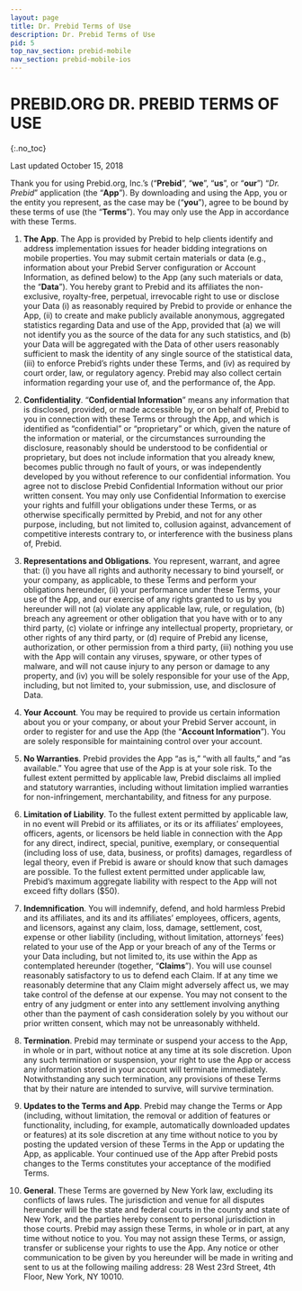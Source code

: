 ```yaml
---
layout: page
title: Dr. Prebid Terms of Use
description: Dr. Prebid Terms of Use
pid: 5
top_nav_section: prebid-mobile
nav_section: prebid-mobile-ios
---
```


<div class="bs-docs-section" markdown="1">

# PREBID.ORG DR. PREBID TERMS OF USE

{:.no_toc}

Last updated October 15, 2018

Thank you for using Prebid.org, Inc.’s (“**Prebid**”, “**we**”, “**us**”, or “**our**”) “*Dr. Prebid*” application (the “**App**”).  By downloading and using the App, you or the entity you represent, as the case may be (“**you**”), agree to be bound by these terms of use (the “**Terms**”). You may only use the App in accordance with these Terms.

1.  **The App**. The App is provided by Prebid to help clients identify and address implementation issues for header bidding integrations on mobile properties.  You may submit certain materials or data (e.g., information about your Prebid Server configuration or Account Information, as defined below) to the App (any such materials or data, the “**Data**”). You hereby grant to Prebid and its affiliates the non-exclusive, royalty-free, perpetual, irrevocable right to use or disclose your Data (i) as reasonably required by Prebid to provide or enhance the App, (ii) to create and make publicly available anonymous, aggregated statistics regarding Data and use of the App, provided that (a) we will not identify you as the source of the data for any such statistics, and (b) your Data will be aggregated with the Data of other users reasonably sufficient to mask the identity of any single source of the statistical data, (iii) to enforce Prebid’s rights under these Terms, and (iv) as required by court order, law, or regulatory agency. Prebid may also collect certain information regarding your use of, and the performance of, the App.

2.  **Confidentiality**. “**Confidential Information**” means any information that is disclosed, provided, or made accessible by, or on behalf of, Prebid to you in connection with these Terms or through the App, and which is identified as “confidential” or “proprietary” or which, given the nature of the information or material, or the circumstances surrounding the disclosure, reasonably should be understood to be confidential or proprietary, but does not include information that you already knew, becomes public through no fault of yours, or was independently developed by you without reference to our confidential information.  You agree not to disclose Prebid Confidential Information without our prior written consent. You may only use Confidential Information to exercise your rights and fulfill your obligations under these Terms, or as otherwise specifically permitted by Prebid, and not for any other purpose, including, but not limited to, collusion against, advancement of competitive interests contrary to, or interference with the business plans of, Prebid.

3.  **Representations and Obligations**.  You represent, warrant, and agree that: (i) you have all rights and authority necessary to bind yourself, or your company, as applicable, to these Terms and perform your obligations hereunder, (ii) your performance under these Terms, your use of the App, and our exercise of any rights granted to us by you hereunder will not (a) violate any applicable law, rule, or regulation, (b) breach any agreement or other obligation that you have with or to any third party, (c) violate or infringe any intellectual property, proprietary, or other rights of any third party, or (d) require of Prebid any license, authorization, or other permission from a third party, (iii) nothing you use with the App will contain any viruses, spyware, or other types of malware, and will not cause injury to any person or damage to any property, and (iv) you will be solely responsible for your use of the App, including, but not limited to, your submission, use, and disclosure of Data.

4.  **Your Account**.  You may be required to provide us certain information about you or your company, or about your Prebid Server account, in order to register for and use the App (the “**Account Information**”). You are solely responsible for maintaining control over your account.

5.  **No Warranties**.  Prebid provides the App “as is,” “with all faults,” and “as available.” You agree that use of the App is at your sole risk. To the fullest extent permitted by applicable law, Prebid disclaims all implied and statutory warranties, including without limitation implied warranties for non-infringement, merchantability, and fitness for any purpose.

6.  **Limitation of Liability**.  To the fullest extent permitted by applicable law, in no event will Prebid or its affiliates, or its or its affiliates’ employees, officers, agents, or licensors be held liable in connection with the App for any direct, indirect, special, punitive, exemplary, or consequential (including loss of use, data, business, or profits) damages, regardless of legal theory, even if Prebid is aware or should know that such damages are possible.  To the fullest extent permitted under applicable law, Prebid’s maximum aggregate liability with respect to the App will not exceed fifty dollars ($50).

7.  **Indemnification**.  You will indemnify, defend, and hold harmless Prebid and its affiliates, and its and its affiliates’ employees, officers, agents, and licensors, against any claim, loss, damage, settlement, cost, expense or other liability (including, without limitation, attorneys’ fees) related to your use of the App or your breach of any of the Terms or your Data including, but not limited to, its use within the App as contemplated hereunder (together, “**Claims**”). You will use counsel reasonably satisfactory to us to defend each Claim. If at any time we reasonably determine that any Claim might adversely affect us, we may take control of the defense at our expense.  You may not consent to the entry of any judgment or enter into any settlement involving anything other than the payment of cash consideration solely by you without our prior written consent, which may not be unreasonably withheld.

8.  **Termination**.  Prebid may terminate or suspend your access to the App, in whole or in part, without notice at any time at its sole discretion. Upon any such termination or suspension, your right to use the App or access any information stored in your account will terminate immediately. Notwithstanding any such termination, any provisions of these Terms that by their nature are intended to survive, will survive termination.

9.  **Updates to the Terms and App**.  Prebid may change the Terms or App (including, without limitation, the removal or addition of features or functionality, including, for example, automatically downloaded updates or features) at its sole discretion at any time without notice to you by posting the updated version of these Terms in the App or updating the App, as applicable. Your continued use of the App after Prebid posts changes to the Terms constitutes your acceptance of the modified Terms.

10.	**General**.  These Terms are governed by New York law, excluding its conflicts of laws rules. The jurisdiction and venue for all disputes hereunder will be the state and federal courts in the county and state of New York, and the parties hereby consent to personal jurisdiction in those courts. Prebid may assign these Terms, in whole or in part, at any time without notice to you.  You may not assign these Terms, or assign, transfer or sublicense your rights to use the App. Any notice or other communication to be given by you hereunder will be made in writing and sent to us at the following mailing address: 28 West 23rd Street, 4th Floor, New York, NY 10010.
